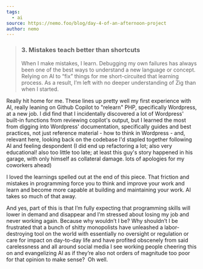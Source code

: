 ```yaml
---
tags:
  - ai
source: https://nemo.foo/blog/day-4-of-an-afternoon-project
author: nemo
---
```



> ### 3. Mistakes teach better than shortcuts
> When I make mistakes, I learn. Debugging my own failures has always been one of the best ways to understand a new language or concept. Relying on AI to “fix” things for me short-circuited that learning process. As a result, I’m left with no deeper understanding of Zig than when I started.

Really hit home for me. These lines up pretty well my first experience with AI, really leaning on Github Copilot to "relearn" PHP, specifically Wordpress, at a new job. I did find that I incidentally discovered a lot of Wordpress' built-in functions from reviewing copilot's output, but I learned the most from digging into Wordpress' documentation, specifically guides and best practices, not just reference material - how to think in Wordpress - and, relevant here, looking back on the codebase I'd stapled together following AI and feeling despondent (I did end up refactoring a lot; also very educational! also too little too late; at least this guy's story happened in his garage, with only himself as collateral damage. lots of apologies for my coworkers ahead)

I loved the learnings spelled out at the end of this piece. That friction and mistakes in programming force you to think and improve your work and learn and become more capable at building and maintaining your work. AI takes so much of that away.

And yes, part of this is that I’m fully expecting that programming skills will lower in demand and disappear and I’m stressed about losing my job and never working again. Because why wouldn’t I be? Why shouldn’t I be frustrated that a bunch of shitty monopolists have unleashed a labor-destroying tool on the world with essentially no oversight or regulation or care for impact on day-to-day life and have profited obscenely from said carelessness and all around social media I see working people cheering this on and evangelizing AI as if they’re also not orders of magnitude too poor for that opinion to make sense?  Oh well.